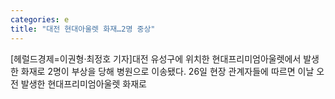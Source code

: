 ```yaml
---
categories: e
title: "대전 현대아울렛 화재…2명 중상"
---
```

[헤럴드경제=이권형&middot;최정호 기자]대전 유성구에 위치한 현대프리미엄아울렛에서 발생한 화재로 2명이 부상을 당해 병원으로 이송됐다. 26일 현장 관계자들에 따르면 이날 오전 발생한 현대프리미엄아울렛 화재로 